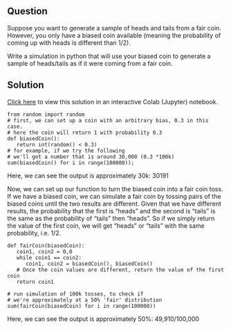 ## Question
Suppose you want to generate a sample of heads and tails from a fair coin. However, you only have a biased coin available (meaning the probability of coming up with heads is different than 1/2).

Write a simulation in python that will use your biased coin to generate a sample of heads/tails as if it were coming from a fair coin.

## Solution
[Click here](https://colab.research.google.com/drive/1xUDx7GqbzvJMjG9Wp-Dt8Fp1isdIH7yZ) to view this solution in an interactive Colab (Jupyter) notebook.

```
from random import random
# first, we can set up a coin with an arbitrary bias, 0.3 in this case.
# here the coin will return 1 with probability 0.3
def biasedCoin():
   return int(random() < 0.3)
# for example, if we try the following
# we'll get a number that is around 30,000 (0.3 *100k)
sum(biasedCoin() for i in range(100000));
```

Here, we can see the output is approximately 30k:
30191

Now, we can set up our function to turn the biased coin into a fair coin toss. If we have a biased coin, we can simulate a fair coin by tossing pairs of the biased coins until the two results are different. Given that we have different results, the probability that the first is “heads” and the second is “tails” is the same as the probability of “tails” then “heads”. So if we simply return the value of the first coin, we will get “heads” or “tails” with the same probability, i.e. 1/2.

```
def fairCoin(biasedCoin):
   coin1, coin2 = 0,0
   while coin1 == coin2:
      coin1, coin2 = biasedCoin(), biasedCoin()
   # Once the coin values are different, return the value of the first coin
   return coin1

# run simulation of 100k tosses, to check if
# we're approximately at a 50% 'fair' distribution
sum(fairCoin(biasedCoin) for i in range(100000))
```

Here, we can see the output is approximately 50%: 49,910/100,000
